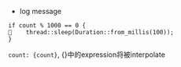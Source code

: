 - log message
```
if count % 1000 == 0 {
🔴    thread::sleep(Duration::from_millis(100));
}
```
  `count: {count}`, {}中的expression将被interpolate